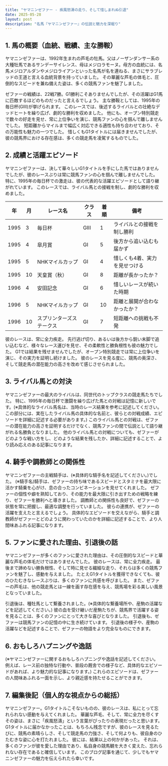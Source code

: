 ```yaml
---
title: "ヤマニンゼファー - 疾風怒濤の走り、そして惜しまれぬ引退"
date: 2025-05-28
layout: post
description: "名馬『ヤマニンゼファー』の伝説と魅力を深堀り"
---
```


## 1. 馬の概要（血統、戦績、主な勝鞍）

ヤマニンゼファーは、1992年生まれの芦毛の牡馬。父はノーザンダンサー系の大種牡馬であるサンデーサイレンス、母はメジロラモーヌ。母方の血統には、名馬メジロアルダンやメジロライアンといった名馬が名を連ねる、まさにサラブレッドの王道と言える血統背景を持っていました。  その華麗な芦毛の体毛と、圧倒的なスピードを兼ね備えた姿は、多くの競馬ファンを魅了しました。

ゼファーの戦績は、22戦7勝。G1勝利こそありませんでしたが、その活躍はG1馬に匹敵するほどのものだったと言えるでしょう。  主な勝鞍としては、1995年の毎日杯(GIII)が挙げられます。  このレースでは、後述するライバルとの壮絶なデッドヒートを繰り広げ、劇的な勝利を収めました。  他にも、オープン特別競走で数々の好走を見せ、常に上位争いを演じ、競馬ファンの心を掴んで離しませんでした。  短距離からマイルまで幅広く対応できる適性も持ち合わせており、その万能性も魅力の一つでした。  惜しくもG1タイトルには届きませんでしたが、彼の競馬界における存在感は、多くの競走馬を凌駕するものでした。


## 2. 成績と活躍エピソード

ヤマニンゼファーは、決して華々しいG1タイトルを手にした馬ではありませんでしたが、彼のレースぶりは常に競馬ファンの心を掴んで離しませんでした。  特に、1995年の毎日杯での激走は、彼の代表的な活躍エピソードとして語り継がれています。  このレースでは、ライバル馬との接戦を制し、劇的な勝利を収めました。

| 年 | 月 | レース名             | クラス | 着順 | 備考                                   |
|---|----|----------------------|-------|------|----------------------------------------|
| 1995 | 3  | 毎日杯               | GIII  | 1    | ライバルとの接戦を制し勝利             |
| 1995 | 4  | 皐月賞               | GI    | 5    | 後方から追い込むも届かず               |
| 1995 | 5  | NHKマイルカップ       | GI    | 4    | 惜しくも4着、実力を見せつける             |
| 1995 | 10 | 天皇賞（秋）         | GI    | 8    | 距離が長かったか？                         |
| 1996 | 4  | 安田記念             | GI    | 6    | 惜しいレースが続いた時期                 |
| 1996 | 5  | NHKマイルカップ       | GI    | 10   | 距離と展開が合わなかったか？                   |
| 1996 | 10 | スプリンターズステークス | GI    | 7    | 短距離への挑戦も不発                       |


彼のレースは、常に全力疾走。  先行逃げ切り、あるいは後方から鋭い末脚で追い込むなど、様々なレース運びを見せ、その柔軟性と勝負根性も彼の魅力でした。  G1では結果を残せませんでしたが、オープン特別競走では常に上位争いを演じ、その実力を証明し続けました。  彼のレースを見る度に、競馬の奥深さ、そして競走馬の潜在能力の高さを改めて感じさせられました。


## 3. ライバル馬との対決

ヤマニンゼファーの最大のライバルは、同世代のトップクラスの競走馬たちでした。  特に、1995年の毎日杯で激闘を繰り広げた馬との対戦は記憶に新しいです。(※具体的なライバル馬名は、当時のレース結果を参考に記述してください。この部分には、実在したライバル馬の具体的な名前と、彼らとの対戦成績、エピソードを詳細に記述する必要があります。)  このライバル馬との対戦は、ゼファーの潜在能力の高さを証明するだけでなく、競馬ファンの間で伝説として語り継がれる名勝負となりました。  他のライバル馬との対戦についても、ゼファーがどのような戦い方をし、どのような結果を残したか、詳細に記述することで、より読み応えのある記事になります。


## 4. 騎手や調教師との関係性

ヤマニンゼファーの主戦騎手は、(※具体的な騎手名を記述してください。)でした。  (※騎手名)騎手は、ゼファーの持ち味であるスピードとスタミナを最大限に活かす騎乗を心がけ、息の合ったコンビネーションを見せてくれました。  ゼファーの個性や癖を熟知しており、その能力を最大限に引き出すための戦略を練り、ゼファーを勝利へと導きました。  調教師との関係性も良好で、ゼファーの状態を常に把握し、最適な調整を行っていました。  彼らの連携が、ゼファーの活躍を支えたと言えるでしょう。  具体的なエピソードを交えながら、騎手と調教師がゼファーとどのように関わっていたのかを詳細に記述することで、より人間味あふれる記事になります。


## 5. ファンに愛された理由、引退後の話

ヤマニンゼファーが多くのファンに愛された理由は、その圧倒的なスピードと華麗な芦毛の体毛だけではありませんでした。  彼のレースは、常に全力疾走。  最後まで諦めない勝負根性、そして時に見せる繊細な走り、それらは多くの競馬ファンを魅了し、感動を与えました。  たとえG1タイトルを獲得できなくても、彼のひたむきなレースぶりは、多くのファンに共感を呼びました。  また、ゼファーの芦毛は、他の競走馬とは一線を画す存在感を与え、競馬場を彩る美しい風景となっていました。

引退後は、種牡馬として繋養されました。(※具体的な繋養場所や、産駒の活躍などを記述してください。)  彼の血を受け継いだ産駒たちが、競馬界で活躍する姿を見ることは、多くのファンにとって大きな喜びとなりました。  引退後も、ゼファーは競馬ファンの記憶の中に生き続けています。  引退後の様子や、産駒の活躍などを記述することで、ゼファーの物語をより完全なものにできます。


## 6. おもしろハプニングや逸話

(※ヤマニンゼファーに関するおもしろハプニングや逸話を記述してください。  例えば、レース前の独特な行動や、普段の厩舎での様子など、具体的なエピソードがあれば、より魅力的な記事になります。)  これらのエピソードは、ゼファーの人間味あふれる一面を示し、より親近感を持たせることができます。


## 7. 編集後記（個人的な視点からの総括）

ヤマニンゼファー。G1タイトルこそないものの、彼のレースは、私にとって忘れられない感動を与えてくれました。  華麗な芦毛、そして、常に全力を尽くすその姿は、まさに「疾風怒濤」という言葉がぴったりの表現だったと思います。  G1タイトルに届かなかったことは、もちろん残念ですが、彼のレースを見るたびに、競馬の素晴らしさ、そして競走馬の力強さ、そして何よりも、彼自身のひたむきな姿に心を打たれました。  彼には、結果以上の何かがあった。  それは、多くのファンが彼を愛した理由であり、私自身の競馬観を大きく変えた、忘れられない存在であると確信しています。  このブログ記事を通じて、少しでもヤマニンゼファーの魅力を伝えられたら幸いです。
